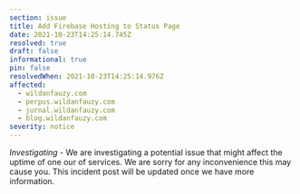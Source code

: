 ```yaml
---
section: issue
title: Add Firebase Hosting to Status Page
date: 2021-10-23T14:25:14.745Z
resolved: true
draft: false
informational: true
pin: false
resolvedWhen: 2021-10-23T14:25:14.976Z
affected:
  - wildanfauzy.com
  - perpus.wildanfauzy.com
  - jurnal.wildanfauzy.com
  - blog.wildanfauzy.com
severity: notice
---
```

*Investigating* - We are investigating a potential issue that might affect the uptime of one our of services. We are sorry for any inconvenience this may cause you. This incident post will be updated once we have more information.